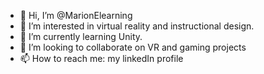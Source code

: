 - 👋 Hi, I’m @MarionElearning
- 👀 I’m interested in virtual reality and instructional design.
- 🌱 I’m currently learning Unity.
- 💞️ I’m looking to collaborate on VR and gaming projects 
- 📫 How to reach me: my linkedIn profile

<!---
MarionElearning/MarionElearning is a ✨ special ✨ repository because its `README.md` (this file) appears on your GitHub profile.
You can click the Preview link to take a look at your changes.
--->
